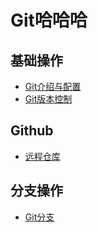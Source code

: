 # Git哈哈哈

## 基础操作
- [Git介绍与配置](git_introduction_config.md)
- [Git版本控制](git_version_contro.md)

## Github
- [远程仓库](git_remote_storage,md)

## 分支操作
- [Git分支](git_branch.md)



